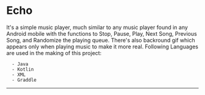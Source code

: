 # Echo
It's a simple music player, much similar to any music player found in any Android mobile with the functions to Stop, Pause, Play, Next Song, Previous Song, and Randomize the playing queue. There's also backround gif which appears only when playing music to make it more real. Following Languages are used in the making of this project:
  
  ```
    - Java
    - Kotlin
    - XML
    - Graddle
  ```

---
